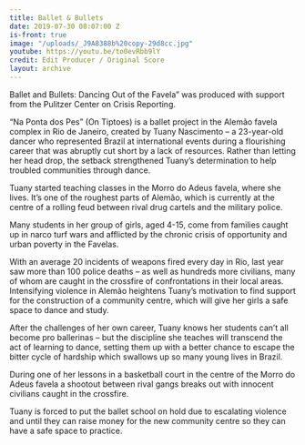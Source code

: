 ```yaml
---
title: Ballet & Bullets
date: 2019-07-30 08:07:00 Z
is-front: true
image: "/uploads/_J9A8388b%20copy-29d8cc.jpg"
youtube: https://youtu.be/to0evRbb9lY
credit: Edit Producer / Original Score
layout: archive
---
```


Ballet and Bullets: Dancing Out of the Favela” was produced with support from the Pulitzer Center on Crisis Reporting.

“Na Ponta dos Pes” (On Tiptoes) is a ballet project in the Alemão favela complex in Rio de Janeiro, created by Tuany Nascimento – a 23-year-old dancer who represented Brazil at international events during a flourishing career that was abruptly cut short by a lack of resources. Rather than letting her head drop, the setback strengthened Tuany’s determination to help troubled communities through dance.

Tuany started teaching classes in the Morro do Adeus favela, where she lives. It’s one of the roughest parts of Alemão, which is currently at the centre of a rolling feud between rival drug cartels and the military police.

Many students in her group of girls, aged 4-15, come from families caught up in narco turf wars and afflicted by the chronic crisis of opportunity and urban poverty in the Favelas.

With an average 20 incidents of weapons fired every day in Rio, last year saw more than 100 police deaths – as well as hundreds more civilians, many of whom are caught in the crossfire of confrontations in their local areas.
Intensifying violence in Alemão heightens Tuany’s motivation to find support for the construction of a community centre, which will give her girls a safe space to dance and study.
 
After the challenges of her own career, Tuany knows her students can’t all become pro ballerinas – but the discipline she teaches will transcend the act of learning to dance, setting them up with a better chance to escape the bitter cycle of hardship which swallows up so many young lives in Brazil.
 
During one of her lessons in a basketball court in the centre of the Morro do Adeus favela a shootout between rival gangs breaks out with innocent civilians caught in the crossfire.
 
Tuany is forced to put the ballet school on hold due to escalating violence and until they can raise money for the new community centre so they can have a safe space to practice.